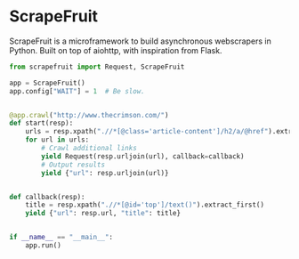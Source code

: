 
ScrapeFruit
===========
ScrapeFruit is a microframework to build asynchronous webscrapers in Python. Built on top of aiohttp, with inspiration from Flask.


```python
from scrapefruit import Request, ScrapeFruit

app = ScrapeFruit()
app.config["WAIT"] = 1  # Be slow.


@app.crawl("http://www.thecrimson.com/")
def start(resp):
    urls = resp.xpath(".//*[@class='article-content']/h2/a/@href").extract()
    for url in urls:
        # Crawl additional links
        yield Request(resp.urljoin(url), callback=callback)
        # Output results
        yield {"url": resp.urljoin(url)}


def callback(resp):
    title = resp.xpath(".//*[@id='top']/text()").extract_first()
    yield {"url": resp.url, "title": title}


if __name__ == "__main__":
    app.run()
```

